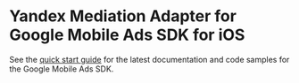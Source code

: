 # Yandex Mediation Adapter for Google Mobile Ads SDK for iOS

See the [quick start guide](https://developers.google.com/admob/ios/quick-start)
for the latest documentation and code samples for the Google Mobile Ads SDK.
